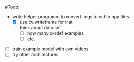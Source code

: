 #Todo:
* write helper programm to convert imgs to vid to npy files  
  - [x] use cv.writeframe for that
  - [ ] think about data set
    - [ ] how many ok/def examples
    - [ ] etc.
- [ ] train example model with own videos
- [ ] try other architectures

